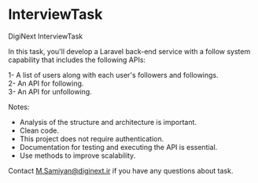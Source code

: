 # InterviewTask
DigiNext InterviewTask

In this task, you'll develop a Laravel back-end service with a follow system capability that includes the following APIs:

1- A list of users along with each user's followers and followings.
<br>
2- An API for following.
<br>
3- An API for unfollowing.

Notes:
- Analysis of the structure and architecture is important.
- Clean code.
- This project does not require authentication.
- Documentation for testing and executing the API is essential.
- Use methods to improve scalability.


Contact M.Samiyan@diginext.ir if you have any questions about task.
